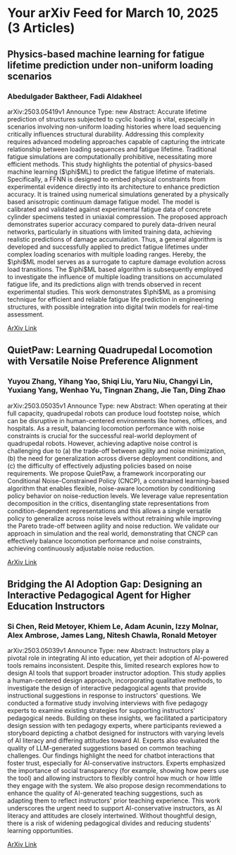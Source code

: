 <h1>Your arXiv Feed for March 10, 2025 (3 Articles)</h1>
<h2>Physics-based machine learning for fatigue lifetime prediction under non-uniform loading scenarios</h2>
<h3>Abedulgader Baktheer, Fadi Aldakheel</h3>
<p>arXiv:2503.05419v1 Announce Type: new 
Abstract: Accurate lifetime prediction of structures subjected to cyclic loading is vital, especially in scenarios involving non-uniform loading histories where load sequencing critically influences structural durability. Addressing this complexity requires advanced modeling approaches capable of capturing the intricate relationship between loading sequences and fatigue lifetime. Traditional fatigue simulations are computationally prohibitive, necessitating more efficient methods. This study highlights the potential of physics-based machine learning ($\phi$ML) to predict the fatigue lifetime of materials. Specifically, a FFNN is designed to embed physical constraints from experimental evidence directly into its architecture to enhance prediction accuracy. It is trained using numerical simulations generated by a physically based anisotropic continuum damage fatigue model. The model is calibrated and validated against experimental fatigue data of concrete cylinder specimens tested in uniaxial compression. The proposed approach demonstrates superior accuracy compared to purely data-driven neural networks, particularly in situations with limited training data, achieving realistic predictions of damage accumulation. Thus, a general algorithm is developed and successfully applied to predict fatigue lifetimes under complex loading scenarios with multiple loading ranges. Hereby, the $\phi$ML model serves as a surrogate to capture damage evolution across load transitions. The $\phi$ML based algorithm is subsequently employed to investigate the influence of multiple loading transitions on accumulated fatigue life, and its predictions align with trends observed in recent experimental studies. This work demonstrates $\phi$ML as a promising technique for efficient and reliable fatigue life prediction in engineering structures, with possible integration into digital twin models for real-time assessment.</p>
<a href='https://arxiv.org/abs/2503.05419'>ArXiv Link</a>

<h2>QuietPaw: Learning Quadrupedal Locomotion with Versatile Noise Preference Alignment</h2>
<h3>Yuyou Zhang, Yihang Yao, Shiqi Liu, Yaru Niu, Changyi Lin, Yuxiang Yang, Wenhao Yu, Tingnan Zhang, Jie Tan, Ding Zhao</h3>
<p>arXiv:2503.05035v1 Announce Type: new 
Abstract: When operating at their full capacity, quadrupedal robots can produce loud footstep noise, which can be disruptive in human-centered environments like homes, offices, and hospitals. As a result, balancing locomotion performance with noise constraints is crucial for the successful real-world deployment of quadrupedal robots. However, achieving adaptive noise control is challenging due to (a) the trade-off between agility and noise minimization, (b) the need for generalization across diverse deployment conditions, and (c) the difficulty of effectively adjusting policies based on noise requirements. We propose QuietPaw, a framework incorporating our Conditional Noise-Constrained Policy (CNCP), a constrained learning-based algorithm that enables flexible, noise-aware locomotion by conditioning policy behavior on noise-reduction levels. We leverage value representation decomposition in the critics, disentangling state representations from condition-dependent representations and this allows a single versatile policy to generalize across noise levels without retraining while improving the Pareto trade-off between agility and noise reduction. We validate our approach in simulation and the real world, demonstrating that CNCP can effectively balance locomotion performance and noise constraints, achieving continuously adjustable noise reduction.</p>
<a href='https://arxiv.org/abs/2503.05035'>ArXiv Link</a>

<h2>Bridging the AI Adoption Gap: Designing an Interactive Pedagogical Agent for Higher Education Instructors</h2>
<h3>Si Chen, Reid Metoyer, Khiem Le, Adam Acunin, Izzy Molnar, Alex Ambrose, James Lang, Nitesh Chawla, Ronald Metoyer</h3>
<p>arXiv:2503.05039v1 Announce Type: new 
Abstract: Instructors play a pivotal role in integrating AI into education, yet their adoption of AI-powered tools remains inconsistent. Despite this, limited research explores how to design AI tools that support broader instructor adoption. This study applies a human-centered design approach, incorporating qualitative methods, to investigate the design of interactive pedagogical agents that provide instructional suggestions in response to instructors' questions. We conducted a formative study involving interviews with five pedagogy experts to examine existing strategies for supporting instructors' pedagogical needs. Building on these insights, we facilitated a participatory design session with ten pedagogy experts, where participants reviewed a storyboard depicting a chatbot designed for instructors with varying levels of AI literacy and differing attitudes toward AI. Experts also evaluated the quality of LLM-generated suggestions based on common teaching challenges. Our findings highlight the need for chatbot interactions that foster trust, especially for AI-conservative instructors. Experts emphasized the importance of social transparency (for example, showing how peers use the tool) and allowing instructors to flexibly control how much or how little they engage with the system. We also propose design recommendations to enhance the quality of AI-generated teaching suggestions, such as adapting them to reflect instructors' prior teaching experience. This work underscores the urgent need to support AI-conservative instructors, as AI literacy and attitudes are closely intertwined. Without thoughtful design, there is a risk of widening pedagogical divides and reducing students' learning opportunities.</p>
<a href='https://arxiv.org/abs/2503.05039'>ArXiv Link</a>

